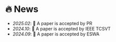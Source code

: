 # 🔥 News
- *2025.02*: 🎉 A paper is accepted by PR
- *2024.10*: 🎉 A paper is accepted by IEEE TCSVT
- *2024.09*: 🎉 A paper is accepted by ESWA

